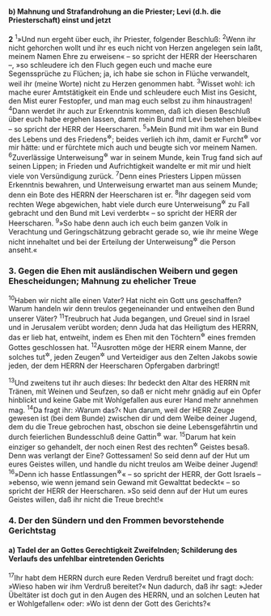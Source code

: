 #### b) Mahnung und Strafandrohung an die Priester; Levi (d.h. die Priesterschaft) einst und jetzt

__2__
<sup>1</sup>»Und nun ergeht über euch, ihr Priester, folgender Beschluß:
<sup>2</sup>Wenn ihr nicht gehorchen wollt und ihr es euch nicht von Herzen angelegen sein laßt, meinem Namen Ehre zu erweisen« – so spricht der HERR der Heerscharen –, »so schleudere ich den Fluch gegen euch und mache eure Segenssprüche zu Flüchen; ja, ich habe sie schon in Flüche verwandelt, weil ihr (meine Worte) nicht zu Herzen genommen habt.
<sup>3</sup>Wisset wohl: ich mache eurer Amtstätigkeit ein Ende und schleudere euch Mist ins Gesicht, den Mist eurer Festopfer, und man mag euch selbst zu ihm hinaustragen!
<sup>4</sup>Dann werdet ihr auch zur Erkenntnis kommen, daß ich diesen Beschluß über euch habe ergehen lassen, damit mein Bund mit Levi bestehen bleibe« – so spricht der HERR der Heerscharen.
<sup>5</sup>»Mein Bund mit ihm war ein Bund des Lebens und des Friedens<sup title="oder: Heils">&#x2732;</sup>; beides verlieh ich ihm, damit er Furcht<sup title="= Ehrfurcht">&#x2732;</sup> vor mir hätte: und er fürchtete mich auch und beugte sich vor meinem Namen.
<sup>6</sup>Zuverlässige Unterweisung<sup title="oder: Lehre">&#x2732;</sup> war in seinem Munde, kein Trug fand sich auf seinen Lippen; in Frieden und Aufrichtigkeit wandelte er mit mir und hielt viele von Versündigung zurück.
<sup>7</sup>Denn eines Priesters Lippen müssen Erkenntnis bewahren, und Unterweisung erwartet man aus seinem Munde; denn ein Bote des HERRN der Heerscharen ist er.
<sup>8</sup>Ihr dagegen seid vom rechten Wege abgewichen, habt viele durch eure Unterweisung<sup title="oder: Gesetzesauslegung">&#x2732;</sup> zu Fall gebracht und den Bund mit Levi verderbt« – so spricht der HERR der Heerscharen.
<sup>9</sup>»So habe denn auch ich euch beim ganzen Volk in Verachtung und Geringschätzung gebracht gerade so, wie ihr meine Wege nicht innehaltet und bei der Erteilung der Unterweisung<sup title="oder: bei der Handhabung des Gesetzes">&#x2732;</sup> die Person anseht.«

### 3. Gegen die Ehen mit ausländischen Weibern und gegen Ehescheidungen; Mahnung zu ehelicher Treue

<sup>10</sup>Haben wir nicht alle einen Vater? Hat nicht ein Gott uns geschaffen? Warum handeln wir denn treulos gegeneinander und entweihen den Bund unserer Väter?
<sup>11</sup>Treubruch hat Juda begangen, und Greuel sind in Israel und in Jerusalem verübt worden; denn Juda hat das Heiligtum des HERRN, das er lieb hat, entweiht, indem es Ehen mit den Töchtern<sup title="= Verehrerinnen">&#x2732;</sup> eines fremden Gottes geschlossen hat.
<sup>12</sup>Ausrotten möge der HERR einem Manne, der solches tut<sup title="oder: getan hat">&#x2732;</sup>, jeden Zeugen<sup title="oder: Bürgen">&#x2732;</sup> und Verteidiger aus den Zelten Jakobs sowie jeden, der dem HERRN der Heerscharen Opfergaben darbringt!

<sup>13</sup>Und zweitens tut ihr auch dieses: Ihr bedeckt den Altar des HERRN mit Tränen, mit Weinen und Seufzen, so daß er nicht mehr gnädig auf ein Opfer hinblickt und keine Gabe mit Wohlgefallen aus eurer Hand mehr annehmen mag.
<sup>14</sup>Da fragt ihr: ›Warum das?‹ Nun darum, weil der HERR Zeuge gewesen ist (bei dem Bunde) zwischen dir und dem Weibe deiner Jugend, dem du die Treue gebrochen hast, obschon sie deine Lebensgefährtin und durch feierlichen Bundesschluß deine Gattin<sup title="oder: ein Weib deines Glaubens">&#x2732;</sup> war.
<sup>15</sup>Darum hat kein einziger so gehandelt, der noch einen Rest des rechten<sup title="oder: wahrhaft sittlichen">&#x2732;</sup> Geistes besaß. Denn was verlangt der Eine? Gottessamen! So seid denn auf der Hut um eures Geistes willen, und handle du nicht treulos am Weibe deiner Jugend!
<sup>16</sup>»Denn ich hasse Entlassungen<sup title="= Ehescheidungen">&#x2732;</sup>« – so spricht der HERR, der Gott Israels – »ebenso, wie wenn jemand sein Gewand mit Gewalttat bedeckt« – so spricht der HERR der Heerscharen. »So seid denn auf der Hut um eures Geistes willen, daß ihr nicht die Treue brecht!«

### 4. Der den Sündern und den Frommen bevorstehende Gerichtstag

#### a) Tadel der an Gottes Gerechtigkeit Zweifelnden; Schilderung des Verlaufs des unfehlbar eintretenden Gerichts

<sup>17</sup>Ihr habt dem HERRN durch eure Reden Verdruß bereitet und fragt doch: »Wieso haben wir ihm Verdruß bereitet?« Nun dadurch, daß ihr sagt: »Jeder Übeltäter ist doch gut in den Augen des HERRN, und an solchen Leuten hat er Wohlgefallen« oder: »Wo ist denn der Gott des Gerichts?«